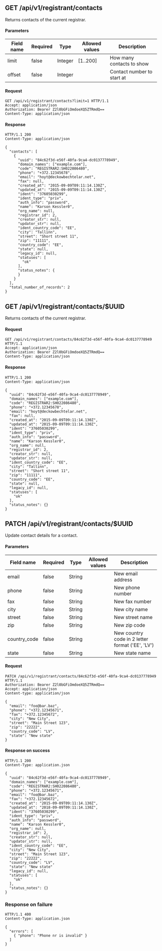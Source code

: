 ## GET /api/v1/registrant/contacts
Returns contacts of the current registrar.


#### Parameters

| Field name | Required |  Type   |  Allowed values   |        Description         |
| ---------- | -------- |  ----   |  --------------   |        -----------         |
|   limit    |  false   | Integer |     [1..200]      | How many contacts to show  |
|   offset   |  false   | Integer |                   | Contact number to start at |

#### Request
```
GET /api/v1/registrant/contacts?limit=1 HTTP/1.1
Accept: application/json
Authorization: Bearer Z2l0bGFiOmdoeXQ5ZTRmdQ==
Content-Type: application/json
```

#### Response
```
HTTP/1.1 200
Content-Type: application/json

{
  "contacts": [
    {
      "uuid": "84c62f3d-e56f-40fa-9ca4-dc0137778949",
      "domain_names": ["example.com"],
      "code": "REGISTRAR2:SH022086480",
      "phone": "+372.12345678",
      "email": "hoyt@deckowbechtelar.net",
      "fax": null,
      "created_at": "2015-09-09T09:11:14.130Z",
      "updated_at": "2015-09-09T09:11:14.130Z",
      "ident": "37605030299",
      "ident_type": "priv",
      "auth_info": "password",
      "name": "Karson Kessler0",
      "org_name": null,
      "registrar_id": 2,
      "creator_str": null,
      "updator_str": null,
      "ident_country_code": "EE",
      "city": "Tallinn",
      "street": "Short street 11",
      "zip": "11111",
      "country_code": "EE",
      "state": null,
      "legacy_id": null,
      "statuses": [
        "ok"
      ],
      "status_notes": {
      }
    }
  ],
  "total_number_of_records": 2
}
```

## GET /api/v1/registrant/contacts/$UUID
Returns contacts of the current registrar.


#### Request
```
GET /api/v1/registrant/contacts/84c62f3d-e56f-40fa-9ca4-dc0137778949 HTTP/1.1
Accept: application/json
Authorization: Bearer Z2l0bGFiOmdoeXQ5ZTRmdQ==
Content-Type: application/json
```

#### Response
```
HTTP/1.1 200
Content-Type: application/json

{
  "uuid": "84c62f3d-e56f-40fa-9ca4-dc0137778949",
  "domain_names": ["example.com"],
  "code": "REGISTRAR2:SH022086480",
  "phone": "+372.12345678",
  "email": "hoyt@deckowbechtelar.net",
  "fax": null,
  "created_at": "2015-09-09T09:11:14.130Z",
  "updated_at": "2015-09-09T09:11:14.130Z",
  "ident": "37605030299",
  "ident_type": "priv",
  "auth_info": "password",
  "name": "Karson Kessler0",
  "org_name": null,
  "registrar_id": 2,
  "creator_str": null,
  "updator_str": null,
  "ident_country_code": "EE",
  "city": "Tallinn",
  "street": "Short street 11",
  "zip": "11111",
  "country_code": "EE",
  "state": null,
  "legacy_id": null,
  "statuses": [
    "ok"
  ],
  "status_notes": {}
}
```

## PATCH /api/v1/registrant/contacts/$UUID

Update contact details for a contact.

#### Parameters

| Field name   | Required | Type   | Allowed values | Description                                       |
| ----         | ---      | ---    | ---            | ---                                               |
| email        | false    | String |                | New email address                                 |
| phone        | false    | String |                | New phone number                                  |
| fax          | false    | String |                | New fax number                                    |
| city         | false    | String |                | New city name                                     |
| street       | false    | String |                | New street name                                   |
| zip          | false    | String |                | New zip code                                      |
| country_code | false    | String |                | New  country code in 2 letter format ('EE', 'LV') |
| state        | false    | String |                | New state name                                    |


#### Request
```
PATCH /api/v1/registrant/contacts/84c62f3d-e56f-40fa-9ca4-dc0137778949 HTTP/1.1
Authorization: Bearer Z2l0bGFiOmdoeXQ5ZTRmdQ==
Accept: application/json
Content-type: application/json

{
  "email": "foo@bar.baz",
  "phone": "+372.12345671",
  "fax": "+372.12345672",
  "city": "New City",
  "street": "Main Street 123",
  "zip": "22222",
  "country_code": "LV",
  "state": "New state"
}

```
#### Response on success

```
HTTP/1.1 200
Content-Type: application.json

{
  "uuid": "84c62f3d-e56f-40fa-9ca4-dc0137778949",
  "domain_names": ["example.com"],
  "code": "REGISTRAR2:SH022086480",
  "phone": "+372.12345671",
  "email": "foo@bar.baz",
  "fax": "+372.12345672",
  "created_at": "2015-09-09T09:11:14.130Z",
  "updated_at": "2018-09-09T09:11:14.130Z",
  "ident": "37605030299",
  "ident_type": "priv",
  "auth_info": "password",
  "name": "Karson Kessler0",
  "org_name": null,
  "registrar_id": 2,
  "creator_str": null,
  "updator_str": null,
  "ident_country_code": "EE",
  "city": "New City",
  "street": "Main Street 123",
  "zip": "22222",
  "country_code": "LV",
  "state": "New state"
  "legacy_id": null,
  "statuses": [
    "ok"
  ],
  "status_notes": {}
}
```

### Response on failure
```
HTTP/1.1 400
Content-Type: application.json

{
  "errors": [
    { "phone": "Phone nr is invalid" }
  ]
}
```
